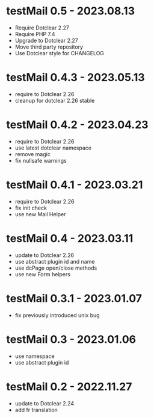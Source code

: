 testMail 0.5 - 2023.08.13
===========================================================
* Require Dotclear 2.27
* Require PHP 7.4
* Upgrade to Dotclear 2.27
* Move third party repository
* Use Dotclear style for CHANGELOG

testMail 0.4.3 - 2023.05.13
===========================================================
* require to Dotclear 2.26
* cleanup for dotclear 2.26 stable

testMail 0.4.2 - 2023.04.23
===========================================================
* require to Dotclear 2.26
* use latest dotclear namespace
* remove magic
* fix nullsafe warnings

testMail 0.4.1 - 2023.03.21
===========================================================
* require to Dotclear 2.26
* fix init check
* use new Mail Helper

testMail 0.4 - 2023.03.11
===========================================================
* update to Dotclear 2.26
* use abstract plugin id and name
* use dcPage open/close methods
* use new Form helpers

testMail 0.3.1 - 2023.01.07
===========================================================
* fix previously introduced unix bug

testMail 0.3 - 2023.01.06
===========================================================
* use namespace
* use abstract plugin id

testMail 0.2 - 2022.11.27
===========================================================
* update to Dotclear 2.24
* add fr translation